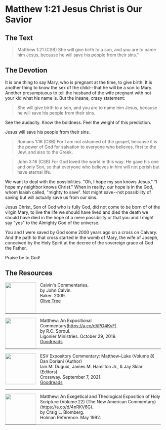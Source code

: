 # Matthew 1:21 Jesus Christ is Our Savior

## The Text

>Matthew 1:21 (CSB) She will give birth to a son, and you are to name him Jesus, because he will save his people from their sins.”

## The Devotion

It is one thing to say Mary, who is pregnant at the time, to give birth. It is another thing to know the sex of the child--that he will be a son to Mary. Another presumptuous to tell the husband of the wife pregnant with not your kid what his name is. But the insane, crazy statement:

>She will give birth to a son, and you are to name him Jesus, because he will save his people from their sins.

See the audacity. Know the boldness. Feel the weight of this prediction.

Jesus will save his people from their sins.

>Romans 1:16 (CSB) For I am not ashamed of the gospel, because it is the power of God for salvation to everyone who believes, first to the Jew, and also to the Greek.

>John 3:16 (CSB) For God loved the world in this way: He gave his one and only Son, so that everyone who believes in him will not perish but have eternal life.

We want to deal with the possibilities. "Oh, I hope my son knows Jesus." "I hope my neighbor knows Christ." When in reality, our hope is in the God, whom Isaiah called, "mighty to save". Not might save--not possibility of saving but will actually save us from our sins.

Jesus Christ, Son of God who is fully God, did not come to be born of of the virgin Mary, to live the life we should have lived and died the death we should have died in the hope of a mere possibility or that you and I might say "yes" to the Almighty God of the universe.

You and I were saved by God some 2000 years ago on a cross on Calvary. And the path to that cross started in the womb of Mary, the wife of Joseph, conceived by the Holy Spirit at the decree of the sovereign grace of God the Father.

Praise be to God!

## The Resources

<p style="clear:both;">

<img src="/images/commentary-calvin-set-portrait.jpg" align="left" width="100" style="padding-right: 10px" />Calvin's Commentaries.  
by John Calvin.  
Baker. 2009.  
[Olive Tree](https://www.olivetree.com/store/product.php?productid=17517)

<p style="clear:both;">

---

<img src="/images/commentary-matthew-sproul.jpg" align="left" width="100" style="padding-right: 10px" />Matthew: An Expositional Commentary(https://a.co/d/iPO4KvF).  
by R.C. Sproul.  
Ligonier Ministries. October 29, 2019.  
[Goodreads](https://www.goodreads.com/book/show/14453116-matthew?ac=1&from_search=true&qid=1gLpP1i9jq&rank=1)

<p style="clear:both;">

---

<img src="/images/commentary-esv-expository-set.jpg" align="left" width="100" style="padding-right: 10px" />ESV Expository Commentary: Matthew–Luke (Volume 8)  
Dan Doriani (Author)  
Iain M. Duguid, James M. Hamilton Jr., & Jay Sklar (Editors)  
Crossway. September 7, 2021.  
[Goodreads](https://www.goodreads.com/book/show/50611048-esv-expository-commentary-volume-8?ac=1&from_search=true&qid=KXgplk0Joa&rank=1)

<p style="clear:both;">

---

<img src="/images/commentary-matthew-nac-blomberg.jpg" align="left" width="100" style="padding-right: 10px" />Matthew: An Exegetical and Theological Exposition of Holy Scripture (Volume 22) (The New American Commentary)(https://a.co/d/4nRKV6G).  
by Craig L. Blomberg.  
Holman Reference. May 1992.

<p style="clear:both;">

---
